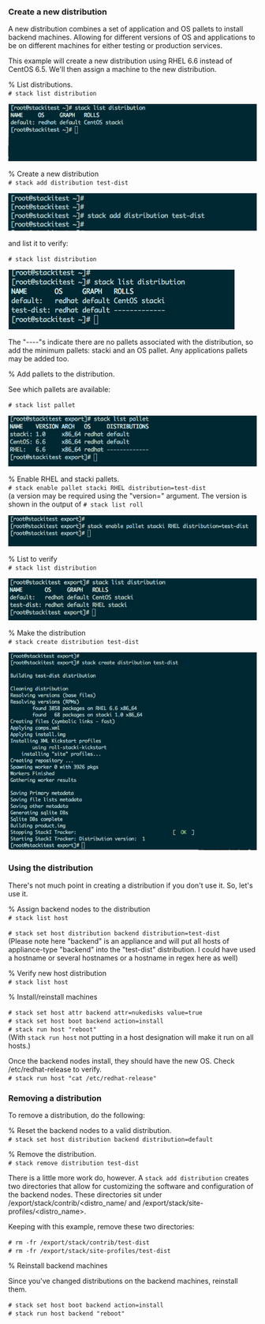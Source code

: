 ### Create a new distribution

A new distribution combines a set of application and OS pallets to install backend machines. Allowing for different versions of OS and applications to be on different machines for either testing or production services. 

This example will create a new distribution using RHEL 6.6 instead of CentOS 6.5. We'll then assign a machine to the new distribution.

% List distributions.  
`# stack list distribution`

![stack list distribution](images/stack-list-distribution-3.png)


% Create a new distribution  
`# stack add distribution test-dist`

![stack add distribution](images/stack-add-distribution-1.png)

and list it to verify:

`# stack list distribution` 

![stack list distribution](images/stack-list-distribution-1.png)
 

The "----"s indicate there are no pallets associated with the distribution, so add the minimum pallets: stacki and an OS pallet. Any applications pallets may be added too.

% Add pallets to the distribution.

See which pallets are available:

`# stack list pallet`

![stack list pallet](images/stack-list-pallet-2.png)

% Enable RHEL and stacki pallets.       
`# stack enable pallet stacki RHEL distribution=test-dist`      
(a version may be required using the "version=" argument. The version is shown in the output of `# stack list roll`

![stack enable pallet](images/stack-enable-pallet-2.png)

% List to verify  
`# stack list distribution`

![stack list distribution](images/stack-list-distribution-2.png)

% Make the distribution  
`# stack create distribution test-dist`

![stack create distribution](images/stack-create-distribution-2.png)

### Using the distribution

There's not much point in creating a distribution if you don't use it. So, let's use it.

% Assign backend nodes to the distribution  
`# stack list host`  


`# stack set host distribution backend distribution=test-dist`  
(Please note here "backend" is an appliance and will put all hosts of appliance-type "backend" into the "test-dist" distribution. I could have used a hostname or several hostnames or a hostname in regex here as well)

% Verify new host distribution  
`# stack list host`  

% Install/reinstall machines

`# stack set host attr backend attr=nukedisks value=true`  
`# stack set host boot backend action=install`  
`# stack run host "reboot"`  
(With `stack run host` not putting in a host designation will make it run on all hosts.)

Once the backend nodes install, they should have the new OS. Check /etc/redhat-release to verify.  
`# stack run host "cat /etc/redhat-release"`

### Removing a distribution

To remove a distribution, do the following:

% Reset the backend nodes to a valid distribution.  
`# stack set host distribution backend distribution=default`

% Remove the distribution.  
`# stack remove distribution test-dist`

There is a little more work do, however. A `stack add distribution` creates two directories that allow for customizing the software and configuration of the backend nodes. These directories sit under /export/stack/contrib/<distro_name/ and /export/stack/site-profiles/<distro_name>.

Keeping with this example, remove these two directories:

`# rm -fr /export/stack/contrib/test-dist`  
`# rm -fr /export/stack/site-profiles/test-dist`

% Reinstall backend machines

Since you've changed distributions on the backend machines, reinstall them.

`# stack set host boot backend action=install`  
`# stack run host backend "reboot"`


